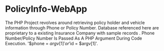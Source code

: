 # PolicyInfo-WebApp
The PHP Project revolves around retrieving policy holder and vehicle information through Phone or Policy Number. Database referenced here are proprietary to a existing Insurance Company with sample records .  Phone Number/Policy Number Is Passed As A PHP Argument During Code Execution. '$phone = $argv[1]' or '$id = $argv[1]'.
